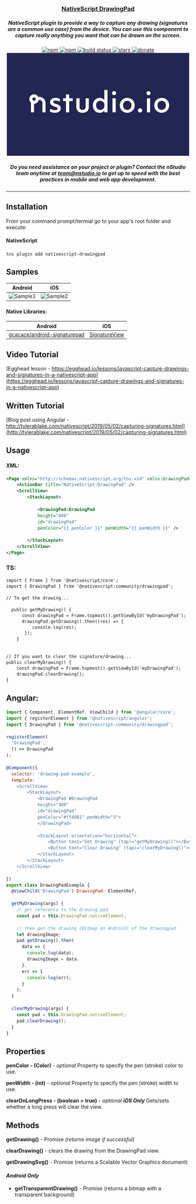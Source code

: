 <a align="center" href="https://www.npmjs.com/package/nativescript-drawingpad">
    <h3 align="center">NativeScript DrawingPad</h3>
</a>
<h5 align="center">
NativeScript plugin to provide a way to capture any drawing (signatures are a common use case) from the device. You can use this component to capture really anything you want that can be drawn on the screen.</h4>

<p align="center">
    <a href="https://www.npmjs.com/package/nativescript-drawingpad">
        <img src="https://img.shields.io/npm/v/nativescript-drawingpad.svg" alt="npm">
    </a>
    <a href="https://www.npmjs.com/package/nativescript-drawingpad">
        <img src="https://img.shields.io/npm/dt/nativescript-drawingpad.svg?label=npm%20downloads" alt="npm">
    </a>
     <a href="https://travis-ci.org/bradmartin/nativescript-drawingpad">
        <img src="https://travis-ci.org/bradmartin/nativescript-drawingpad.svg?branch=master" alt="build status">
    </a>
    <a href="https://github.com/bradmartin/nativescript-drawingpad/stargazers">
        <img src="https://img.shields.io/github/stars/bradmartin/nativescript-drawingpad.svg" alt="stars">
    </a>
    <a href="https://paypal.me/bradwayne88">
        <img src="https://img.shields.io/badge/Donate-PayPal-green.svg" alt="donate">
    </a>
    <a href="https://nstudio.io">
      <img src="https://github.com/nstudio/media/blob/master/images/nstudio-banner.png" alt="nStudio banner">
    </a>
    <h5 align="center">Do you need assistance on your project or plugin? Contact the nStudio team anytime at <a href="mailto:team@nstudio.io">team@nstudio.io</a> to get up to speed with the best practices in mobile and web app development.
    </h5>
</p>

---

## Installation

From your command prompt/termial go to your app's root folder and execute:

#### NativeScript

`tns plugin add nativescript-drawingpad`

## Samples

| Android                               | iOS                               |
| ------------------------------------- | --------------------------------- |
| ![Sample1](images/androidDrawing.gif) | ![Sample2](images/iosDrawing.gif) |

#### Native Libraries:

| Android                                                                         | iOS                                                       |
| ------------------------------------------------------------------------------- | --------------------------------------------------------- |
| [gcacace/android-signaturepad](https://github.com/gcacace/android-signaturepad) | [SignatureView](https://cocoapods.org/pods/SignatureView) |

## Video Tutorial

[Egghead lesson - https://egghead.io/lessons/javascript-capture-drawings-and-signatures-in-a-nativescript-app](https://egghead.io/lessons/javascript-capture-drawings-and-signatures-in-a-nativescript-app)

## Written Tutorial

[Blog post using Angular - http://tylerablake.com/nativescript/2019/05/02/capturing-signatures.html](http://tylerablake.com/nativescript/2019/05/02/capturing-signatures.html)

## Usage

#### XML:

```XML
<Page xmlns="http://schemas.nativescript.org/tns.xsd" xmlns:DrawingPad="nativescript-drawingpad" loaded="pageLoaded">
    <ActionBar title="NativeScript-DrawingPad" />
    <ScrollView>
        <StackLayout>

            <DrawingPad:DrawingPad
            height="400"
            id="drawingPad"
            penColor="{{ penColor }}" penWidth="{{ penWidth }}" />

        </StackLayout>
    </ScrollView>
</Page>
```

### TS:

```TS
import { Frame } from '@nativescript/core';
import { DrawingPad } from '@nativescript-community/drawingpad';

// To get the drawing...

  public getMyDrawing() {
      const drawingPad = Frame.topmost().getViewById('myDrawingPad');
      drawingPad.getDrawing().then((res) => {
          console.log(res);
       });
    }


// If you want to clear the signature/drawing...
public clearMyDrawing() {
    const drawingPad = Frame.topmost().getViewById('myDrawingPad');
    drawingPad.clearDrawing();
}
```

## Angular:

```javascript
import { Component, ElementRef, ViewChild } from '@angular/core';
import { registerElement } from '@nativescript/angular';
import { DrawingPad } from '@nativescript-community/drawingpad';

registerElement(
  'DrawingPad',
  () => DrawingPad
);

@Component({
  selector: 'drawing-pad-example',
  template: `
    <ScrollView>
        <StackLayout>
            <DrawingPad #DrawingPad 
            height="400" 
            id="drawingPad" 
            penColor="#ff4081" penWidth="3">
            </DrawingPad>

            <StackLayout orientation="horizontal">
                <Button text="Get Drawing" (tap)="getMyDrawing()"></Button>
                <Button text="Clear Drawing" (tap)="clearMyDrawing()"></Button>
            </StackLayout>
        </StackLayout>
    </ScrollView>
    `
})
export class DrawingPadExample {
  @ViewChild('DrawingPad') DrawingPad: ElementRef;

  getMyDrawing(args) {
    // get reference to the drawing pad
    const pad = this.DrawingPad.nativeElement;

    // then get the drawing (Bitmap on Android) of the drawingpad
    let drawingImage;
    pad.getDrawing().then(
      data => {
        console.log(data);
        drawingImage = data;
      },
      err => {
        console.log(err);
      }
    );
  }

  clearMyDrawing(args) {
    const pad = this.DrawingPad.nativeElement;
    pad.clearDrawing();
  }
}
```

## Properties

**penColor - (Color)** - _optional_
Property to specify the pen (stroke) color to use.

**penWidth - (int)** - _optional_
Property to specify the pen (stroke) width to use.

**clearOnLongPress - (boolean = true)** - _optional_ **_iOS Only_**
Gets/sets whether a long press will clear the view.

## Methods

**getDrawing()** - Promise _(returns image if successful)_

**clearDrawing()** - clears the drawing from the DrawingPad view.

**getDrawingSvg()** - Promise (returns a Scalable Vector Graphics document)

#### _Android Only_

- **getTransparentDrawing()** - Promise (returns a bitmap with a transparent background)
